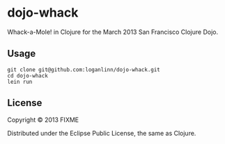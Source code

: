 # dojo-whack

Whack-a-Mole! in Clojure for the March 2013 San Francisco Clojure Dojo.

## Usage

```
git clone git@github.com:loganlinn/dojo-whack.git
cd dojo-whack
lein run
```

## License

Copyright © 2013 FIXME

Distributed under the Eclipse Public License, the same as Clojure.
